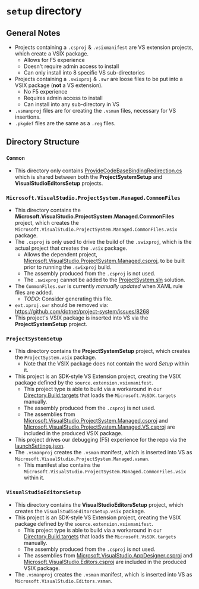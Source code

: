 # `setup` directory
## General Notes
- Projects containing a `.csproj` & `.vsixmanifest` are VS extension projects, which create a VSIX package.
  - Allows for F5 experience
  - Doesn't require admin access to install
  - Can only install into 8 specific VS sub-directories
- Projects containing a `.swixproj` & `.swr` are loose files to be put into a VSIX package (**not** a VS extension).
  - No F5 experience
  - Requires admin access to install
  - Can install into any sub-directory in VS
- `.vsmanproj` files are for creating the `.vsman` files, necessary for VS insertions.
- `.pkgdef` files are the same as a `.reg` files.

## Directory Structure
### `Common`
- This directory only contains [ProvideCodeBaseBindingRedirection.cs](Common\ProvideCodeBaseBindingRedirection.cs) which is shared between both the **ProjectSystemSetup** and **VisualStudioEditorsSetup** projects.

### `Microsoft.VisualStudio.ProjectSystem.Managed.CommonFiles`
- This directory contains the **Microsoft.VisualStudio.ProjectSystem.Managed.CommonFiles** project, which creates the `Microsoft.VisualStudio.ProjectSystem.Managed.CommonFiles.vsix` package.
- The `.csproj` is only used to drive the build of the `.swixproj`, which is the actual project that creates the `.vsix` package.
  - Allows the dependent project, [Microsoft.VisualStudio.ProjectSystem.Managed.csproj](..\src\Microsoft.VisualStudio.ProjectSystem.Managed\Microsoft.VisualStudio.ProjectSystem.Managed.csproj), to be built prior to running the `.swixproj` build.
  - The assembly produced from the `.csproj` is not used.
  - The `.swixproj` cannot be added to the [ProjectSystem.sln](..\ProjectSystem.sln) solution.
- The `CommonFiles.swr` is currently *manually updated* when XAML rule files are added.
  - *TODO*: Consider generating this file.
- `ext.xproj.swr` should be removed via: https://github.com/dotnet/project-system/issues/8268
- This project's VSIX package is inserted into VS via the **ProjectSystemSetup** project.

### `ProjectSystemSetup`
- This directory contains the **ProjectSystemSetup** project, which creates the `ProjectSystem.vsix` package.
  - Note that the VSIX package does not contain the word *Setup* within it.
- This project is an SDK-style VS Extension project, creating the VSIX package defined by the `source.extension.vsixmanifest`.
  - This project type is able to build via a workaround in our [Directory.Build.targets](..\Directory.Build.targets) that loads the `Microsoft.VsSDK.targets` manually.
  - The assembly produced from the `.csproj` is not used.
  - The assemblies from [Microsoft.VisualStudio.ProjectSystem.Managed.csproj](..\src\Microsoft.VisualStudio.ProjectSystem.Managed\Microsoft.VisualStudio.ProjectSystem.Managed.csproj) and [Microsoft.VisualStudio.ProjectSystem.Managed.VS.csproj](..\src\Microsoft.VisualStudio.ProjectSystem.Managed.VS\Microsoft.VisualStudio.ProjectSystem.Managed.VS.csproj) are included in the produced VSIX package.
- This project drives our debugging (F5) experience for the repo via the [launchSettings.json](ProjectSystemSetup\Properties\launchSettings.json).
- The `.vsmanproj` creates the `.vsman` manifest, which is inserted into VS as `Microsoft.VisualStudio.ProjectSystem.Managed.vsman`.
  - This manifest also contains the `Microsoft.VisualStudio.ProjectSystem.Managed.CommonFiles.vsix` within it.

### `VisualStudioEditorsSetup`
- This directory contains the **VisualStudioEditorsSetup** project, which creates the `VisualStudioEditorsSetup.vsix` package.
- This project is an SDK-style VS Extension project, creating the VSIX package defined by the `source.extension.vsixmanifest`.
  - This project type is able to build via a workaround in our [Directory.Build.targets](..\Directory.Build.targets) that loads the `Microsoft.VsSDK.targets` manually.
  - The assembly produced from the `.csproj` is not used.
  - The assemblies from [Microsoft.VisualStudio.AppDesigner.csproj](..\src\Microsoft.VisualStudio.AppDesigner\Microsoft.VisualStudio.AppDesigner.csproj) and [Microsoft.VisualStudio.Editors.csproj](..\src\Microsoft.VisualStudio.Editors\Microsoft.VisualStudio.Editors.csproj) are included in the produced VSIX package.
- The `.vsmanproj` creates the `.vsman` manifest, which is inserted into VS as `Microsoft.VisualStudio.Editors.vsman`.




























